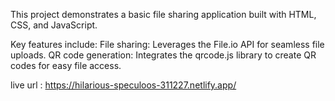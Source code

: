 This project demonstrates a basic file sharing application built with HTML, CSS, and JavaScript.

Key features include:
File sharing: Leverages the File.io API for seamless file uploads.
QR code generation: Integrates the qrcode.js library to create QR codes for easy file access.

live url : https://hilarious-speculoos-311227.netlify.app/
